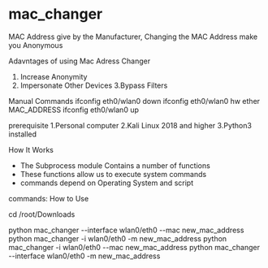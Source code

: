 # mac_changer
MAC Address give by the Manufacturer, Changing the MAC Address make you Anonymous
 
 Adavntages of using Mac Adress Changer
 
 1. Increase Anonymity
 2. Impersonate Other Devices
 3.Bypass Filters
 
 Manual Commands 
  ifconfig eth0/wlan0 down
  ifconfig eth0/wlan0 hw ether MAC_ADDRESS
  ifconfig eth0/wlan0 up
  
  
prerequisite
1.Personal computer
2.Kali Linux 2018 and higher
3.Python3 installed



How It Works 
 
 * The Subprocess module Contains a number of functions
 * These functions allow us to execute system commands
 * commands depend on Operating System and script


commands:
How to Use

cd /root/Downloads

python mac_changer --interface wlan0/eth0 --mac new_mac_address
python mac_changer -i wlan0/eth0 -m new_mac_address
python mac_changer -i wlan0/eth0 --mac new_mac_address
python mac_changer --interface wlan0/eth0 -m new_mac_address
